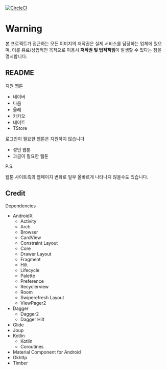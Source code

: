 [![CircleCI](https://circleci.com/gh/Pluu/WebToon.svg?style=svg)](https://circleci.com/gh/Pluu/WebToon)

# Warning

본 프로젝트가 접근하는 모든 이미지의 저작권은 실제 서비스를 담당하는 업체에 있으며,
이를 유료/상업적인 목적으로 이용시 **저작권 및 법적책임**이 발생할 수 있다는 점을 명시합니다.

## README

지원 웹툰
- 네이버
- 다음
- 올레
- 카카오
- 네이트
- TStore

로그인이 필요한 웹툰은 지원하지 않습니다
- 성인 웹툰
- 과금이 필요한 웹툰

P.S.

웹툰 사이트측의 웹페이지 변화로 일부 올바르게 나타나지 않을수도 있습니다.

## Credit

Dependencies

- AndroidX
  - Activity
  - Arch
  - Browser
  - CardView
  - Constraint Layout
  - Core
  - Drawer Layout
  - Fragment
  - Hilt
  - Lifecycle
  - Palette
  - Preference
  - Recyclerview
  - Room
  - Swiperefresh Layout
  - ViewPager2
- Dagger
  - Dagger2
  - Dagger Hilt
- Glide
- Joup
- Kotlin
  - Kotlin
  - Coroutines
- Material Component for Android
- Okhttp
- Timber